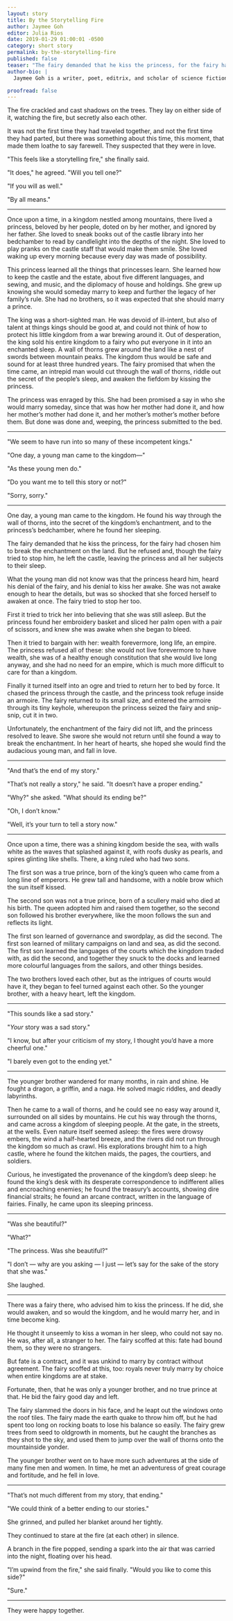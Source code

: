 ```yaml
---
layout: story
title: By the Storytelling Fire
author: Jaymee Goh
editor: Julia Rios
date: 2019-01-29 01:00:01 -0500
category: short story
permalink: by-the-storytelling-fire
published: false
teaser: "The fairy demanded that he kiss the princess, for the fairy had chosen him to break the enchantment on the land. But he refused…"
author-bio: |
  Jaymee Goh is a writer, poet, editrix, and scholar of science fiction and fantasy from the little suburb of Subang Jaya, Selangor, Malaysia. She wrote a dissertation on whiteness and multiculturalism in steampunk at the University of California, Riverside, and is a graduate of the 2016 Clarion Science Fiction and Fantasy Writing Workshop. She co-edited _The SEA Is Ours: Tales of Steampunk Southeast Asia_, and edited _The WisCon Chronicles Vol 11: Trials by Whiteness_.

proofread: false
---
```


The fire crackled and cast shadows on the trees. They lay on either side of it, watching the fire, but secretly also each other.

It was not the first time they had traveled together, and not the first time they had parted, but there was something about this time, this moment, that made them loathe to say farewell. They suspected that they were in love.

"This feels like a storytelling fire," she finally said.

"It does," he agreed. "Will you tell one?"

"If you will as well."

"By all means."

----

Once upon a time, in a kingdom nestled among mountains, there lived a princess, beloved by her people, doted on by her mother, and ignored by her father. She loved to sneak books out of the castle library into her bedchamber to read by candlelight into the depths of the night. She loved to play pranks on the castle staff that would make them smile. She loved waking up every morning because every day was made of possibility.

This princess learned all the things that princesses learn. She learned how to keep the castle and the estate, about five different languages, and sewing, and music, and the diplomacy of house and holdings. She grew up knowing she would someday marry to keep and further the legacy of her family’s rule. She had no brothers, so it was expected that she should marry a prince.

The king was a short-sighted man. He was devoid of ill-intent, but also of talent at things kings should be good at, and could not think of how to protect his little kingdom from a war brewing around it. Out of desperation, the king sold his entire kingdom to a fairy who put everyone in it into an enchanted sleep. A wall of thorns grew around the land like a nest of swords between mountain peaks. The kingdom thus would be safe and sound for at least three hundred years. The fairy promised that when the time came, an intrepid man would cut through the wall of thorns, riddle out the secret of the people’s sleep, and awaken the fiefdom by kissing the princess.

The princess was enraged by this. She had been promised a say in who she would marry someday, since that was how her mother had done it, and how her mother’s mother had done it, and her mother’s mother’s mother before them. But done was done and, weeping, the princess submitted to the bed.

----

"We seem to have run into so many of these incompetent kings."

"One day, a young man came to the kingdom—"

"As these young men do."

"Do you want me to tell this story or not?"

"Sorry, sorry."

----

One day, a young man came to the kingdom. He found his way through the wall of thorns, into the secret of the kingdom’s enchantment, and to the princess’s bedchamber, where he found her sleeping.

The fairy demanded that he kiss the princess, for the fairy had chosen him to break the enchantment on the land. But he refused and, though the fairy tried to stop him, he left the castle, leaving the princess and all her subjects to their sleep.

What the young man did not know was that the princess heard him, heard his denial of the fairy, and his denial to kiss her awake. She was not awake enough to hear the details, but was so shocked that she forced herself to awaken at once. The fairy tried to stop her too.

First it tried to trick her into believing that she was still asleep. But the princess found her embroidery basket and sliced her palm open with a pair of scissors, and knew she was awake when she began to bleed.

Then it tried to bargain with her: wealth forevermore, long life, an empire. The princess refused all of these: she would not live forevermore to have wealth, she was of a healthy enough constitution that she would live long anyway, and she had no need for an empire, which is much more difficult to care for than a kingdom.

Finally it turned itself into an ogre and tried to return her to bed by force. It chased the princess through the castle, and the princess took refuge inside an armoire. The fairy returned to its small size, and entered the armoire through its tiny keyhole, whereupon the princess seized the fairy and snip-snip, cut it in two.

Unfortunately, the enchantment of the fairy did not lift, and the princess resolved to leave. She swore she would not return until she found a way to break the enchantment. In her heart of hearts, she hoped she would find the audacious young man, and fall in love.

----

"And that’s the end of my story."

"That’s not really a story," he said. "It doesn’t have a proper ending."

"Why?" she asked. "What should its ending be?"

"Oh, I don’t know."

"Well, it’s your turn to tell a story now."

----

Once upon a time, there was a shining kingdom beside the sea, with walls white as the waves that splashed against it, with roofs dusky as pearls, and spires glinting like shells. There, a king ruled who had two sons.

The first son was a true prince, born of the king’s queen who came from a long line of emperors. He grew tall and handsome, with a noble brow which the sun itself kissed.

The second son was not a true prince, born of a scullery maid who died at his birth. The queen adopted him and raised them together, so the second son followed his brother everywhere, like the moon follows the sun and reflects its light.

The first son learned of governance and swordplay, as did the second. The first son learned of military campaigns on land and sea, as did the second. The first son learned the languages of the courts which the kingdom traded with, as did the second, and together they snuck to the docks and learned more colourful languages from the sailors, and other things besides.

The two brothers loved each other, but as the intrigues of courts would have it, they began to feel turned against each other. So the younger brother, with a heavy heart, left the kingdom.

----

"This sounds like a sad story."

"_Your_ story was a sad story."

"I know, but after your criticism of my story, I thought you’d have a more cheerful one."

"I barely even got to the ending yet."

----

The younger brother wandered for many months, in rain and shine. He fought a dragon, a griffin, and a naga. He solved magic riddles, and deadly labyrinths.

Then he came to a wall of thorns, and he could see no easy way around it, surrounded on all sides by mountains. He cut his way through the thorns, and came across a kingdom of sleeping people. At the gate, in the streets, at the wells. Even nature itself seemed asleep: the fires were drowsy embers, the wind a half-hearted breeze, and the rivers did not run through the kingdom so much as crawl. His explorations brought him to a high castle, where he found the kitchen maids, the pages, the courtiers, and soldiers.

Curious, he investigated the provenance of the kingdom’s deep sleep: he found the king’s desk with its desperate correspondence to indifferent allies and encroaching enemies; he found the treasury’s accounts, showing dire financial straits; he found an arcane contract, written in the language of fairies. Finally, he came upon its sleeping princess.

----

"Was she beautiful?"

"What?"

"The princess. Was she beautiful?"

"I don’t — why are you asking — I just — let’s say for the sake of the story that she was."

She laughed.

----

There was a fairy there, who advised him to kiss the princess. If he did, she would awaken, and so would the kingdom, and he would marry her, and in time become king.

He thought it unseemly to kiss a woman in her sleep, who could not say no. He was, after all, a stranger to her. The fairy scoffed at this: fate had bound them, so they were no strangers.

But fate is a contract, and it was unkind to marry by contract without agreement. The fairy scoffed at this, too: royals never truly marry by choice when entire kingdoms are at stake.

Fortunate, then, that he was only a younger brother, and no true prince at that. He bid the fairy good day and left.

The fairy slammed the doors in his face, and he leapt out the windows onto the roof tiles. The fairy made the earth quake to throw him off, but he had spent too long on rocking boats to lose his balance so easily. The fairy grew trees from seed to oldgrowth in moments, but he caught the branches as they shot to the sky, and used them to jump over the wall of thorns onto the mountainside yonder.

The younger brother went on to have more such adventures at the side of many fine men and women. In time, he met an adventuress of great courage and fortitude, and he fell in love.

----

"That’s not much different from my story, that ending."

"We could think of a better ending to our stories."

She grinned, and pulled her blanket around her tightly.

They continued to stare at the fire (at each other) in silence.

A branch in the fire popped, sending a spark into the air that was carried into the night, floating over his head.

"I’m upwind from the fire," she said finally. "Would you like to come this side?"

"Sure."

----

They were happy together.
